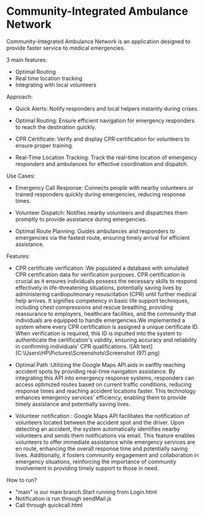   # Community-Integrated Ambulance Network

Community-Integrated Ambulance Network is an application designed to provide faster service to medical emergencies. 

3 main features:
- Optimal Routing 
- Real time location tracking
- Integrating with local volunteers

Approach:

- Quick Alerts:
Notify responders and local helpers instantly during crises.

- Optimal Routing:
Ensure efficient navigation for emergency responders to reach the destination quickly.

- CPR Certificate:
Verify and display CPR certification for volunteers to ensure proper training.

- Real-Time Location Tracking:
Track the real-time location of emergency responders and ambulances for effective coordination and dispatch.


Use Cases:

- Emergency Call Response:
  Connects people with nearby volunteers or trained responders quickly during emergencies, reducing response times.
  
- Volunteer Dispatch:
  Notifies nearby volunteers and dispatches them promptly to provide assistance during emergencies.
  
- Optimal Route Planning:
  Guides ambulances and responders to emergencies via the fastest route, ensuring timely arrival for efficient assistance.

Features:

  - CPR certificate verification :We populated a database with simulated CPR certification data for verification purposes. CPR certification is crucial as       it ensures individuals possess the necessary skills to respond effectively in life-threatening situations, potentially saving lives by administering         cardiopulmonary resuscitation (CPR) until further medical help arrives. It signifies competency in basic life support techniques, including chest            compressions and rescue breathing, providing reassurance to employers, healthcare facilities, and the community that individuals are equipped to handle      emergencies.We implemented a system where every CPR certification is assigned a unique certificate ID. When verification is required, this ID is             inputted into the system to authenticate the certification's validity, ensuring accuracy and reliability in confirming individuals' CPR qualifications.
  ![Alt text](C:\Users\HP\Pictures\Screenshots\Screenshot (97).png)
    
  - Optimal Path :Utilizing the Google Maps API aids in swiftly reaching accident spots by providing real-time navigation assistance. By integrating this        API into emergency response systems, responders can access optimized routes based on current traffic conditions, reducing response times and reaching        accident locations faster. This technology enhances emergency services' efficiency, enabling them to provide timely assistance and potentially saving        lives.
    
  - Volunteer notification : Google Maps API facilitates the notification of volunteers located between the accident spot and the driver. Upon detecting an     accident, the system automatically identifies nearby volunteers and sends them notifications via email. This feature enables volunteers to offer             immediate assistance while emergency services are en route, enhancing the overall response time and potentially saving lives. Additionally, it fosters       community engagement and collaboration in emergency situations, reinforcing the importance of community involvement in providing timely support to those     in need.

    
How to run?
- "main" is our main branch.Start running from Login.html
- Notification is run through sendMail.js
- Call through  quickcall.html
